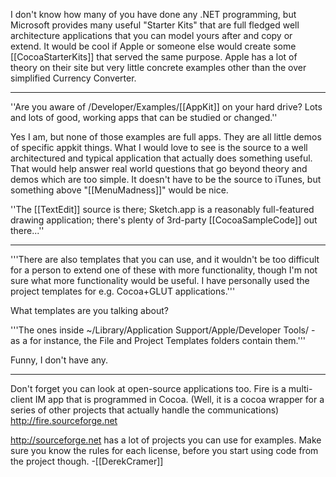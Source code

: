 I don't know how many of you have done any .NET programming, but Microsoft provides many useful "Starter Kits" that are full fledged well architecture applications that you can model yours after and copy or extend. It would be cool if Apple or someone else would create some [[CocoaStarterKits]] that served the same purpose. Apple has a lot of theory on their site but very little concrete examples other than the over simplified Currency Converter. 

----

''Are you aware of /Developer/Examples/[[AppKit]] on your hard drive? Lots and lots of good, working apps that can be studied or changed.''

Yes I am, but none of those examples are full apps. They are all little demos of specific appkit things. What I would love to see is the source to a well architectured and typical application that actually does something useful. That would help answer real world questions that go beyond theory and demos which are too simple. It doesn't have to be the source to iTunes, but something above "[[MenuMadness]]" would be nice.

''The [[TextEdit]] source is there; Sketch.app is a reasonably full-featured drawing application; there's plenty of 3rd-party [[CocoaSampleCode]] out there...''

----

'''There are also templates that you can use, and it wouldn't be too difficult for a person to extend one of these with more functionality, though I'm not sure what more functionality would be useful. I have personally used the project templates for e.g. Cocoa+GLUT applications.'''

What templates are you talking about?

'''The ones inside ~/Library/Application Support/Apple/Developer Tools/ - as a for instance, the File and Project Templates folders contain them.'''

Funny, I don't have any.

----

Don't forget you can look at open-source applications too.  Fire is a multi-client IM app that is programmed in Cocoa. (Well, it is a cocoa wrapper for a series of other projects that actually handle the communications)  http://fire.sourceforge.net

http://sourceforge.net has a lot of projects you can use for examples.  Make sure you know the rules for each license, before you start using code from the project though. -[[DerekCramer]]